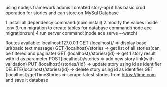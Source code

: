 using nodejs framework adonis I created story-api it has 
basic crud operation for stories and can store on MySql Database

1.install all dependency command:(npm install)
2.modify the values inside .env
3.run migration to create tables for database command:(node ace migration:run)
4.run server command:(node ace serve --watch)

Routes available: localhost:127.0.0.1
GET {localhost}/               => display base url(basic text message)
GET {localhost}/stories        => get list of all stories(can be filtered and paginate)
GET {localhost}/stories/{id}   => get 1 story result with id as parameter
POST{localhost}/stories        => add new story link(with validation)
PUT {localhost}/stories/{id}   => update story  using id as identifier 
DELETE{localhost}/stories/{id} => delete story  using id as identifier 
GET {localhost}/getTimeStories =>  scrape latest stories from https://time.com and save it database


